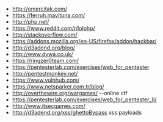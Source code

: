 * http://omercitak.com/
* https://ferruh.mavituna.com/
* http://php.net/
* https://www.reddit.com/r/lolphp/
* http://stackoverflow.com/
* https://addons.mozilla.org/en-US/firefox/addon/hackbar/
* http://d3adend.org/blog/
* http://www.dvwa.co.uk/
* https://ringzer0team.com/
* https://pentesterlab.com/exercises/web_for_pentester
* http://pentestmonkey.net/
* https://www.vulnhub.com/
* https://www.netsparker.com.tr/blog/
* http://overthewire.org/wargames/ --online ctf
* https://pentesterlab.com/exercises/web_for_pentester_II/
* http://www.itsecgames.com/
* http://d3adend.org/xss/ghettoBypass xss payloads
